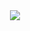 <div align="center"> <img src="https://metrics.lecoq.io/miaopass-future?template=classic&config.timezone=Asia%2FShanghai"> </div>
